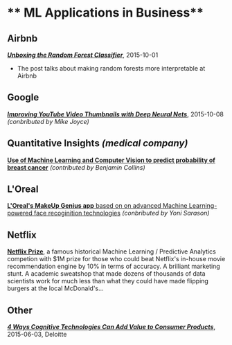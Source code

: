 # ** ML Applications in Business**


## Airbnb

[**_Unboxing the Random Forest Classifier_**](http://nerds.airbnb.com/unboxing-the-random-forest-classifier), 2015-10-01

- The post talks about making random forests more interpretable at Airbnb


## Google

[**_Improving YouTube Video Thumbnails with Deep Neural Nets_**](http://youtube-eng.blogspot.com/2015/10/improving-youtube-video-thumbnails-with_8.html), 2015-10-08 _(conbributed by Mike Joyce)_


## Quantitative Insights _(medical company)_

[**Use of Machine Learning and Computer Vision to predict probability of breast cancer**](https://www.quantinsights.com) _(contributed by Benjamin Collins)_


## L'Oreal

[**L'Oreal's MakeUp Genius app** based on on advanced Machine Learning-powered face recoginition technologies](http://www.lorealparisusa.com/en/beauty-library/articles/makeupgenius-changes-makeup-application-forever.aspx) _(conbributed by Yoni Sarason)_


## Netflix

[**Netflix Prize**](http://en.wikipedia.org/wiki/Netflix_Prize), a famous historical Machine Learning / Predictive Analytics competion with $1M prize for those who could beat Netflix's in-house movie recommendation engine by 10% in terms of accuracy. A brilliant marketing stunt. A academic sweatshop that made dozens of thousands of data scientists work for much less than what they could have made flipping burgers at the local McDonald's...


## Other

[**_4 Ways Cognitive Technologies Can Add Value to Consumer Products_**](http://dupress.com/articles/cognitive-technologies-consumer-products), 2015-06-03, Deloitte
